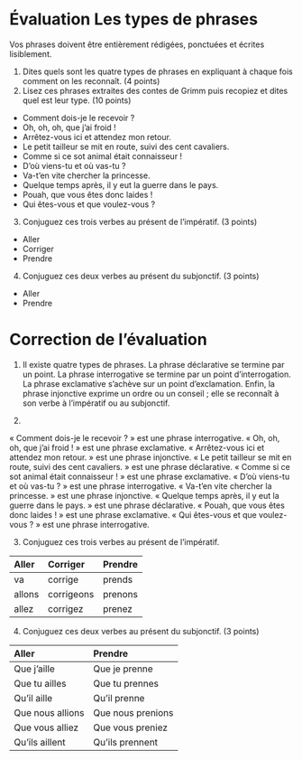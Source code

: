 # Évaluation Les types de phrases

Vos phrases doivent être entièrement rédigées, ponctuées et écrites lisiblement.

1. Dites quels sont les quatre types de phrases en expliquant à chaque fois comment on les reconnaît. (4 points)
2. Lisez ces phrases extraites des contes de Grimm puis recopiez et dites quel est leur type. (10 points)

- Comment dois-je le recevoir ?
- Oh, oh, oh, que j’ai froid !
- Arrêtez-vous ici et attendez mon retour.
- Le petit tailleur se mit en route, suivi des cent cavaliers.
- Comme si ce sot animal était connaisseur !
- D’où viens-tu et où vas-tu ?
- Va-t’en vite chercher la princesse.
- Quelque temps après, il y eut la guerre dans le pays.
- Pouah, que vous êtes donc laides !
- Qui êtes-vous et que voulez-vous ?

3. Conjuguez ces trois verbes au présent de l’impératif. (3 points)

- Aller
- Corriger
- Prendre

4. Conjuguez ces deux verbes au présent du subjonctif. (3 points)

- Aller
- Prendre


# Correction de l’évaluation

1. Il existe quatre types de phrases. 
La phrase déclarative se termine par un point. La phrase interrogative se termine par un point d’interrogation. La phrase exclamative s’achève sur un point d’exclamation. Enfin, la phrase injonctive exprime un ordre ou un conseil ; elle se reconnaît à son verbe à l’impératif ou au subjonctif.

2.
« Comment dois-je le recevoir ? » est une phrase interrogative.
« Oh, oh, oh, que j’ai froid ! » est une phrase exclamative.
« Arrêtez-vous ici et attendez mon retour. » est une phrase injonctive.
« Le petit tailleur se mit en route, suivi des cent cavaliers. » est une phrase déclarative.
« Comme si ce sot animal était connaisseur ! » est une phrase exclamative.
« D’où viens-tu et où vas-tu ? » est une phrase interrogative.
« Va-t’en vite chercher la princesse. » est une phrase injonctive.
« Quelque temps après, il y eut la guerre dans le pays. » est une phrase déclarative.
« Pouah, que vous êtes donc laides ! » est une phrase exclamative.
« Qui êtes-vous et que voulez-vous ? » est une phrase interrogative.

3. Conjuguez ces trois verbes au présent de l’impératif. 

| Aller | Corriger | Prendre |
|:--|:--|:--|
| va | corrige | prends |
| allons | corrigeons | prenons |
| allez | corrigez | prenez |

4. Conjuguez ces deux verbes au présent du subjonctif. (3 points)

| Aller | Prendre |
|:--|:--|
| Que j’aille | Que je prenne |
| Que tu ailles | Que tu prennes |
| Qu’il aille | Qu’il prenne |
| Que nous allions | Que nous prenions |
| Que vous alliez | Que vous preniez |
| Qu’ils aillent | Qu’ils prennent |